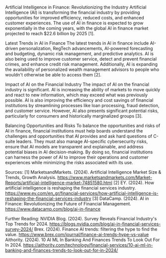 Artificial Intelligence in Finance: Revolutionizing the Industry
Artificial Intelligence (AI) is transforming the financial industry by providing opportunities for improved efficiency, reduced costs, and enhanced customer experiences. The use of AI in finance is expected to grow exponentially in the coming years, with the global AI in finance market projected to reach $22.6 billion by 2025 [1].

Latest Trends in AI in Finance
The latest trends in AI in finance include AI-driven personalization, RegTech advancements, AI-powered forecasting and budgeting, dynamic risk management, and predictive analytics. AI is also being used to improve customer service, detect and prevent financial crimes, and enhance credit risk management. Additionally, AI is expanding the availability of personalized wealth management advisors to people who wouldn't otherwise be able to access them [2].

Impact of AI on the Financial Industry
The impact of AI on the financial industry is significant. AI is increasing the ability of markets to move quickly and react to new information, which may exceed what was previously possible. AI is also improving the efficiency and cost savings of financial institutions by streamlining processes like loan processing, fraud detection, and customer service. However, AI also presents significant potential risks, particularly for consumers and historically marginalized groups [3].

Balancing Opportunities and Risks
To balance the opportunities and risks of AI in finance, financial institutions must help boards understand the challenges and opportunities that AI provides and ask hard questions of C-suite leaders. They must also manage AI-specific cybersecurity risks, ensure that AI models are transparent and explainable, and address potential biases in AI decision-making. By doing so, financial institutions can harness the power of AI to improve their operations and customer experiences while minimizing the risks associated with its use.

Sources:
[1] MarketsandMarkets. (2024). Artificial Intelligence Market Size & Trends, Growth Analysis. https://www.marketsandmarkets.com/Market-Reports/artificial-intelligence-market-74851580.html [2] EY. (2024). How artificial intelligence is reshaping the financial services industry. https://www.ey.com/en_gr/financial-services/how-artificial-intelligence-is-reshaping-the-financial-services-industry [3] DataCamp. (2024). AI in Finance: Revolutionizing the Future of Financial Management. https://www.datacamp.com/blog/ai-in-finance

Further Reading:
NVIDIA Blog. (2024). Survey Reveals Financial Industry's Top Trends for 2024. https://blogs.nvidia.com/blog/ai-in-financial-services-survey-2024/
Brex. (2024). Finance AI trends: filtering the hype to find the value. https://www.brex.com/journal/finance-ai-trends-hype-vs-value
Aithority. (2024). 10 AI ML In Banking And Finances Trends To Look Out For In 2024. https://aithority.com/technology/financial-services/10-ai-ml-in-banking-and-finances-trends-to-look-out-for-in-2024/